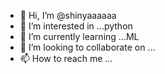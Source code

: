 - 👋 Hi, I’m @shinyaaaaaa
- 👀 I’m interested in ...python
- 🌱 I’m currently learning ...ML
- 💞️ I’m looking to collaborate on ...
- 📫 How to reach me ...

<!---
shinyaaaaaa/shinyaaaaaa is a ✨ special ✨ repository because its `README.md` (this file) appears on your GitHub profile.
You can click the Preview link to take a look at your changes.
--->
